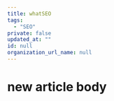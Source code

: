 ```yaml
---
title: whatSEO
tags:
  - "SEO"
private: false
updated_at: ""
id: null
organization_url_name: null
---
```


# new article body

